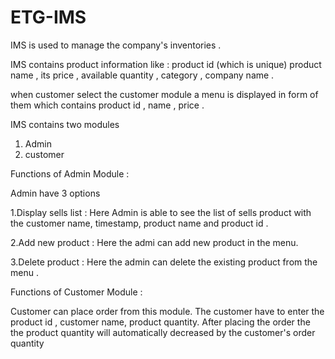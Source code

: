 # ETG-IMS
IMS is used to manage the company's inventories . 

IMS contains product information like :
product id (which is unique) product name , its price , available quantity , category , company name .

when customer select the customer module a menu is displayed in form of them which contains product id , name , price . 

IMS contains two modules 
1. Admin
2. customer 


Functions of Admin Module :

Admin have 3 options 

1.Display sells list : Here Admin is able to see the list of sells product with the customer name, timestamp, product name and product id .

2.Add new product : Here the admi can add new product in the menu.

3.Delete product : Here the admin can delete the existing product from the menu .

Functions of Customer Module :

Customer can place order from this module. The customer have to enter the product id , customer name, product quantity.
After placing the order the the product quantity will automatically decreased by the customer's order quantity

